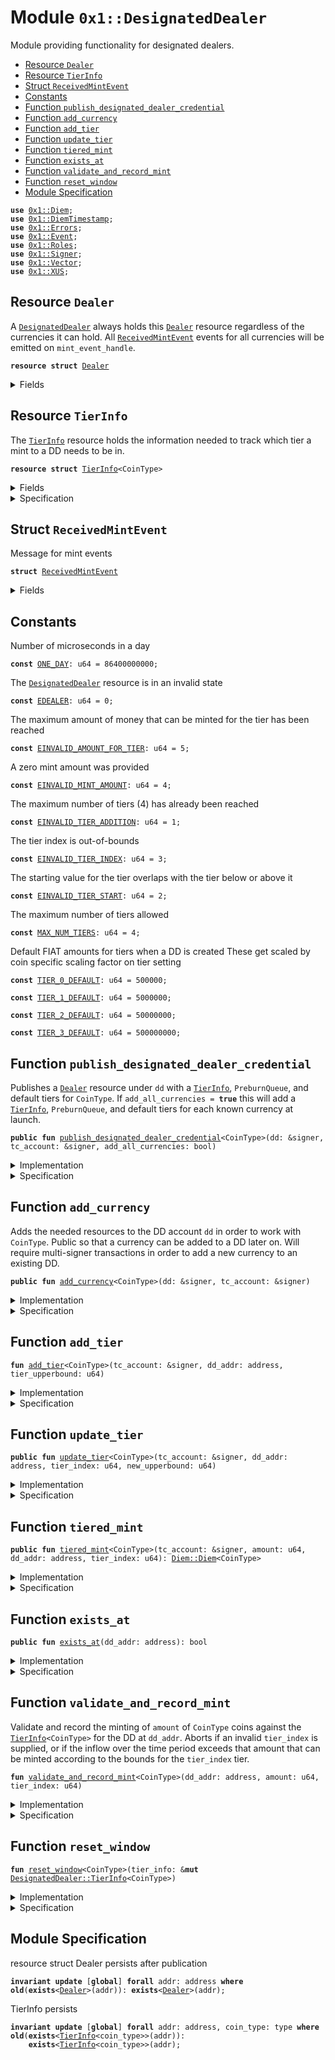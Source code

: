 
<a name="0x1_DesignatedDealer"></a>

# Module `0x1::DesignatedDealer`

Module providing functionality for designated dealers.


-  [Resource `Dealer`](#0x1_DesignatedDealer_Dealer)
-  [Resource `TierInfo`](#0x1_DesignatedDealer_TierInfo)
-  [Struct `ReceivedMintEvent`](#0x1_DesignatedDealer_ReceivedMintEvent)
-  [Constants](#@Constants_0)
-  [Function `publish_designated_dealer_credential`](#0x1_DesignatedDealer_publish_designated_dealer_credential)
-  [Function `add_currency`](#0x1_DesignatedDealer_add_currency)
-  [Function `add_tier`](#0x1_DesignatedDealer_add_tier)
-  [Function `update_tier`](#0x1_DesignatedDealer_update_tier)
-  [Function `tiered_mint`](#0x1_DesignatedDealer_tiered_mint)
-  [Function `exists_at`](#0x1_DesignatedDealer_exists_at)
-  [Function `validate_and_record_mint`](#0x1_DesignatedDealer_validate_and_record_mint)
-  [Function `reset_window`](#0x1_DesignatedDealer_reset_window)
-  [Module Specification](#@Module_Specification_1)


<pre><code><b>use</b> <a href="Diem.md#0x1_Diem">0x1::Diem</a>;
<b>use</b> <a href="DiemTimestamp.md#0x1_DiemTimestamp">0x1::DiemTimestamp</a>;
<b>use</b> <a href="Errors.md#0x1_Errors">0x1::Errors</a>;
<b>use</b> <a href="Event.md#0x1_Event">0x1::Event</a>;
<b>use</b> <a href="Roles.md#0x1_Roles">0x1::Roles</a>;
<b>use</b> <a href="Signer.md#0x1_Signer">0x1::Signer</a>;
<b>use</b> <a href="Vector.md#0x1_Vector">0x1::Vector</a>;
<b>use</b> <a href="XUS.md#0x1_XUS">0x1::XUS</a>;
</code></pre>



<a name="0x1_DesignatedDealer_Dealer"></a>

## Resource `Dealer`

A <code><a href="DesignatedDealer.md#0x1_DesignatedDealer">DesignatedDealer</a></code> always holds this <code><a href="DesignatedDealer.md#0x1_DesignatedDealer_Dealer">Dealer</a></code> resource regardless of the
currencies it can hold. All <code><a href="DesignatedDealer.md#0x1_DesignatedDealer_ReceivedMintEvent">ReceivedMintEvent</a></code> events for all
currencies will be emitted on <code>mint_event_handle</code>.


<pre><code><b>resource</b> <b>struct</b> <a href="DesignatedDealer.md#0x1_DesignatedDealer_Dealer">Dealer</a>
</code></pre>



<details>
<summary>Fields</summary>


<dl>
<dt>
<code>mint_event_handle: <a href="Event.md#0x1_Event_EventHandle">Event::EventHandle</a>&lt;<a href="DesignatedDealer.md#0x1_DesignatedDealer_ReceivedMintEvent">DesignatedDealer::ReceivedMintEvent</a>&gt;</code>
</dt>
<dd>
 Handle for mint events
</dd>
</dl>


</details>

<a name="0x1_DesignatedDealer_TierInfo"></a>

## Resource `TierInfo`

The <code><a href="DesignatedDealer.md#0x1_DesignatedDealer_TierInfo">TierInfo</a></code> resource holds the information needed to track which
tier a mint to a DD needs to be in.


<pre><code><b>resource</b> <b>struct</b> <a href="DesignatedDealer.md#0x1_DesignatedDealer_TierInfo">TierInfo</a>&lt;CoinType&gt;
</code></pre>



<details>
<summary>Fields</summary>


<dl>
<dt>
<code>window_start: u64</code>
</dt>
<dd>
 Time window start in microseconds
</dd>
<dt>
<code>window_inflow: u64</code>
</dt>
<dd>
 The minted inflow during this time window
</dd>
<dt>
<code>tiers: vector&lt;u64&gt;</code>
</dt>
<dd>
 0-indexed array of tier upperbounds
</dd>
</dl>


</details>

<details>
<summary>Specification</summary>


The number of tiers is limited.


<pre><code><b>invariant</b> len(tiers) &lt;= <a href="DesignatedDealer.md#0x1_DesignatedDealer_MAX_NUM_TIERS">MAX_NUM_TIERS</a>;
</code></pre>


Tiers are ordered.


<pre><code><b>invariant</b> <b>forall</b> i in 0..len(tiers), j in 0..len(tiers) <b>where</b> i &lt; j: tiers[i] &lt; tiers[j];
</code></pre>



</details>

<a name="0x1_DesignatedDealer_ReceivedMintEvent"></a>

## Struct `ReceivedMintEvent`

Message for mint events


<pre><code><b>struct</b> <a href="DesignatedDealer.md#0x1_DesignatedDealer_ReceivedMintEvent">ReceivedMintEvent</a>
</code></pre>



<details>
<summary>Fields</summary>


<dl>
<dt>
<code>currency_code: vector&lt;u8&gt;</code>
</dt>
<dd>
 The currency minted
</dd>
<dt>
<code>destination_address: address</code>
</dt>
<dd>
 The address that receives the mint
</dd>
<dt>
<code>amount: u64</code>
</dt>
<dd>
 The amount minted (in base units of <code>currency_code</code>)
</dd>
</dl>


</details>

<a name="@Constants_0"></a>

## Constants


<a name="0x1_DesignatedDealer_ONE_DAY"></a>

Number of microseconds in a day


<pre><code><b>const</b> <a href="DesignatedDealer.md#0x1_DesignatedDealer_ONE_DAY">ONE_DAY</a>: u64 = 86400000000;
</code></pre>



<a name="0x1_DesignatedDealer_EDEALER"></a>

The <code><a href="DesignatedDealer.md#0x1_DesignatedDealer">DesignatedDealer</a></code> resource is in an invalid state


<pre><code><b>const</b> <a href="DesignatedDealer.md#0x1_DesignatedDealer_EDEALER">EDEALER</a>: u64 = 0;
</code></pre>



<a name="0x1_DesignatedDealer_EINVALID_AMOUNT_FOR_TIER"></a>

The maximum amount of money that can be minted for the tier has been reached


<pre><code><b>const</b> <a href="DesignatedDealer.md#0x1_DesignatedDealer_EINVALID_AMOUNT_FOR_TIER">EINVALID_AMOUNT_FOR_TIER</a>: u64 = 5;
</code></pre>



<a name="0x1_DesignatedDealer_EINVALID_MINT_AMOUNT"></a>

A zero mint amount was provided


<pre><code><b>const</b> <a href="DesignatedDealer.md#0x1_DesignatedDealer_EINVALID_MINT_AMOUNT">EINVALID_MINT_AMOUNT</a>: u64 = 4;
</code></pre>



<a name="0x1_DesignatedDealer_EINVALID_TIER_ADDITION"></a>

The maximum number of tiers (4) has already been reached


<pre><code><b>const</b> <a href="DesignatedDealer.md#0x1_DesignatedDealer_EINVALID_TIER_ADDITION">EINVALID_TIER_ADDITION</a>: u64 = 1;
</code></pre>



<a name="0x1_DesignatedDealer_EINVALID_TIER_INDEX"></a>

The tier index is out-of-bounds


<pre><code><b>const</b> <a href="DesignatedDealer.md#0x1_DesignatedDealer_EINVALID_TIER_INDEX">EINVALID_TIER_INDEX</a>: u64 = 3;
</code></pre>



<a name="0x1_DesignatedDealer_EINVALID_TIER_START"></a>

The starting value for the tier overlaps with the tier below or above it


<pre><code><b>const</b> <a href="DesignatedDealer.md#0x1_DesignatedDealer_EINVALID_TIER_START">EINVALID_TIER_START</a>: u64 = 2;
</code></pre>



<a name="0x1_DesignatedDealer_MAX_NUM_TIERS"></a>

The maximum number of tiers allowed


<pre><code><b>const</b> <a href="DesignatedDealer.md#0x1_DesignatedDealer_MAX_NUM_TIERS">MAX_NUM_TIERS</a>: u64 = 4;
</code></pre>



<a name="0x1_DesignatedDealer_TIER_0_DEFAULT"></a>

Default FIAT amounts for tiers when a DD is created
These get scaled by coin specific scaling factor on tier setting


<pre><code><b>const</b> <a href="DesignatedDealer.md#0x1_DesignatedDealer_TIER_0_DEFAULT">TIER_0_DEFAULT</a>: u64 = 500000;
</code></pre>



<a name="0x1_DesignatedDealer_TIER_1_DEFAULT"></a>



<pre><code><b>const</b> <a href="DesignatedDealer.md#0x1_DesignatedDealer_TIER_1_DEFAULT">TIER_1_DEFAULT</a>: u64 = 5000000;
</code></pre>



<a name="0x1_DesignatedDealer_TIER_2_DEFAULT"></a>



<pre><code><b>const</b> <a href="DesignatedDealer.md#0x1_DesignatedDealer_TIER_2_DEFAULT">TIER_2_DEFAULT</a>: u64 = 50000000;
</code></pre>



<a name="0x1_DesignatedDealer_TIER_3_DEFAULT"></a>



<pre><code><b>const</b> <a href="DesignatedDealer.md#0x1_DesignatedDealer_TIER_3_DEFAULT">TIER_3_DEFAULT</a>: u64 = 500000000;
</code></pre>



<a name="0x1_DesignatedDealer_publish_designated_dealer_credential"></a>

## Function `publish_designated_dealer_credential`

Publishes a <code><a href="DesignatedDealer.md#0x1_DesignatedDealer_Dealer">Dealer</a></code> resource under <code>dd</code> with a <code><a href="DesignatedDealer.md#0x1_DesignatedDealer_TierInfo">TierInfo</a></code>, <code>PreburnQueue</code>, and default tiers for <code>CoinType</code>.
If <code>add_all_currencies = <b>true</b></code> this will add a <code><a href="DesignatedDealer.md#0x1_DesignatedDealer_TierInfo">TierInfo</a></code>, <code>PreburnQueue</code>,
and default tiers for each known currency at launch.


<pre><code><b>public</b> <b>fun</b> <a href="DesignatedDealer.md#0x1_DesignatedDealer_publish_designated_dealer_credential">publish_designated_dealer_credential</a>&lt;CoinType&gt;(dd: &signer, tc_account: &signer, add_all_currencies: bool)
</code></pre>



<details>
<summary>Implementation</summary>


<pre><code><b>public</b> <b>fun</b> <a href="DesignatedDealer.md#0x1_DesignatedDealer_publish_designated_dealer_credential">publish_designated_dealer_credential</a>&lt;CoinType&gt;(
    dd: &signer,
    tc_account: &signer,
    add_all_currencies: bool,
) <b>acquires</b> <a href="DesignatedDealer.md#0x1_DesignatedDealer_TierInfo">TierInfo</a> {
    <a href="Roles.md#0x1_Roles_assert_treasury_compliance">Roles::assert_treasury_compliance</a>(tc_account);
    <a href="Roles.md#0x1_Roles_assert_designated_dealer">Roles::assert_designated_dealer</a>(dd);
    <b>assert</b>(!<b>exists</b>&lt;<a href="DesignatedDealer.md#0x1_DesignatedDealer_Dealer">Dealer</a>&gt;(<a href="Signer.md#0x1_Signer_address_of">Signer::address_of</a>(dd)), <a href="Errors.md#0x1_Errors_already_published">Errors::already_published</a>(<a href="DesignatedDealer.md#0x1_DesignatedDealer_EDEALER">EDEALER</a>));
    move_to(dd, <a href="DesignatedDealer.md#0x1_DesignatedDealer_Dealer">Dealer</a> { mint_event_handle: <a href="Event.md#0x1_Event_new_event_handle">Event::new_event_handle</a>&lt;<a href="DesignatedDealer.md#0x1_DesignatedDealer_ReceivedMintEvent">ReceivedMintEvent</a>&gt;(dd) });
    <b>if</b> (add_all_currencies) {
        <a href="DesignatedDealer.md#0x1_DesignatedDealer_add_currency">add_currency</a>&lt;<a href="XUS.md#0x1_XUS">XUS</a>&gt;(dd, tc_account);
    } <b>else</b> {
        <a href="DesignatedDealer.md#0x1_DesignatedDealer_add_currency">add_currency</a>&lt;CoinType&gt;(dd, tc_account);
    };
}
</code></pre>



</details>

<details>
<summary>Specification</summary>



<pre><code><b>pragma</b> opaque;
<a name="0x1_DesignatedDealer_dd_addr$10"></a>
<b>let</b> dd_addr = <a href="Signer.md#0x1_Signer_spec_address_of">Signer::spec_address_of</a>(dd);
<b>include</b> <a href="Roles.md#0x1_Roles_AbortsIfNotTreasuryCompliance">Roles::AbortsIfNotTreasuryCompliance</a>{account: tc_account};
<b>include</b> <a href="Roles.md#0x1_Roles_AbortsIfNotDesignatedDealer">Roles::AbortsIfNotDesignatedDealer</a>{account: dd};
<b>aborts_if</b> <b>exists</b>&lt;<a href="DesignatedDealer.md#0x1_DesignatedDealer_Dealer">Dealer</a>&gt;(dd_addr) <b>with</b> <a href="Errors.md#0x1_Errors_ALREADY_PUBLISHED">Errors::ALREADY_PUBLISHED</a>;
<b>include</b> <b>if</b> (add_all_currencies) <a href="DesignatedDealer.md#0x1_DesignatedDealer_AddCurrencyAbortsIf">AddCurrencyAbortsIf</a>&lt;<a href="XUS.md#0x1_XUS">XUS</a>&gt;{dd_addr: dd_addr}
        <b>else</b> <a href="DesignatedDealer.md#0x1_DesignatedDealer_AddCurrencyAbortsIf">AddCurrencyAbortsIf</a>&lt;CoinType&gt;{dd_addr: dd_addr};
<b>modifies</b> <b>global</b>&lt;<a href="DesignatedDealer.md#0x1_DesignatedDealer_Dealer">Dealer</a>&gt;(dd_addr);
<b>ensures</b> <b>exists</b>&lt;<a href="DesignatedDealer.md#0x1_DesignatedDealer_Dealer">Dealer</a>&gt;(dd_addr);
<b>modifies</b> <b>global</b>&lt;<a href="DesignatedDealer.md#0x1_DesignatedDealer_TierInfo">TierInfo</a>&lt;CoinType&gt;&gt;(dd_addr), <b>global</b>&lt;<a href="DesignatedDealer.md#0x1_DesignatedDealer_TierInfo">TierInfo</a>&lt;<a href="XUS.md#0x1_XUS">XUS</a>&gt;&gt;(dd_addr);
<b>ensures</b> <b>if</b> (add_all_currencies) <b>exists</b>&lt;<a href="DesignatedDealer.md#0x1_DesignatedDealer_TierInfo">TierInfo</a>&lt;<a href="XUS.md#0x1_XUS">XUS</a>&gt;&gt;(dd_addr) <b>else</b> <b>exists</b>&lt;<a href="DesignatedDealer.md#0x1_DesignatedDealer_TierInfo">TierInfo</a>&lt;CoinType&gt;&gt;(dd_addr);
</code></pre>



</details>

<a name="0x1_DesignatedDealer_add_currency"></a>

## Function `add_currency`

Adds the needed resources to the DD account <code>dd</code> in order to work with <code>CoinType</code>.
Public so that a currency can be added to a DD later on. Will require
multi-signer transactions in order to add a new currency to an existing DD.


<pre><code><b>public</b> <b>fun</b> <a href="DesignatedDealer.md#0x1_DesignatedDealer_add_currency">add_currency</a>&lt;CoinType&gt;(dd: &signer, tc_account: &signer)
</code></pre>



<details>
<summary>Implementation</summary>


<pre><code><b>public</b> <b>fun</b> <a href="DesignatedDealer.md#0x1_DesignatedDealer_add_currency">add_currency</a>&lt;CoinType&gt;(dd: &signer, tc_account: &signer)
<b>acquires</b> <a href="DesignatedDealer.md#0x1_DesignatedDealer_TierInfo">TierInfo</a> {
    <a href="Roles.md#0x1_Roles_assert_treasury_compliance">Roles::assert_treasury_compliance</a>(tc_account);
    <b>let</b> dd_addr = <a href="Signer.md#0x1_Signer_address_of">Signer::address_of</a>(dd);
    <b>assert</b>(<a href="DesignatedDealer.md#0x1_DesignatedDealer_exists_at">exists_at</a>(dd_addr), <a href="Errors.md#0x1_Errors_not_published">Errors::not_published</a>(<a href="DesignatedDealer.md#0x1_DesignatedDealer_EDEALER">EDEALER</a>));
    <a href="Diem.md#0x1_Diem_publish_preburn_queue_to_account">Diem::publish_preburn_queue_to_account</a>&lt;CoinType&gt;(dd, tc_account);
    <b>assert</b>(!<b>exists</b>&lt;<a href="DesignatedDealer.md#0x1_DesignatedDealer_TierInfo">TierInfo</a>&lt;CoinType&gt;&gt;(dd_addr), <a href="Errors.md#0x1_Errors_already_published">Errors::already_published</a>(<a href="DesignatedDealer.md#0x1_DesignatedDealer_EDEALER">EDEALER</a>));
    move_to(dd, <a href="DesignatedDealer.md#0x1_DesignatedDealer_TierInfo">TierInfo</a>&lt;CoinType&gt; {
        window_start: <a href="DiemTimestamp.md#0x1_DiemTimestamp_now_microseconds">DiemTimestamp::now_microseconds</a>(),
        window_inflow: 0,
        tiers: <a href="Vector.md#0x1_Vector_empty">Vector::empty</a>(),
    });
    // Add tier amounts in base_units of CoinType
    <b>let</b> coin_scaling_factor = <a href="Diem.md#0x1_Diem_scaling_factor">Diem::scaling_factor</a>&lt;CoinType&gt;();
    <a href="DesignatedDealer.md#0x1_DesignatedDealer_add_tier">add_tier</a>&lt;CoinType&gt;(tc_account, dd_addr, <a href="DesignatedDealer.md#0x1_DesignatedDealer_TIER_0_DEFAULT">TIER_0_DEFAULT</a> * coin_scaling_factor);
    <a href="DesignatedDealer.md#0x1_DesignatedDealer_add_tier">add_tier</a>&lt;CoinType&gt;(tc_account, dd_addr, <a href="DesignatedDealer.md#0x1_DesignatedDealer_TIER_1_DEFAULT">TIER_1_DEFAULT</a> * coin_scaling_factor);
    <a href="DesignatedDealer.md#0x1_DesignatedDealer_add_tier">add_tier</a>&lt;CoinType&gt;(tc_account, dd_addr, <a href="DesignatedDealer.md#0x1_DesignatedDealer_TIER_2_DEFAULT">TIER_2_DEFAULT</a> * coin_scaling_factor);
    <a href="DesignatedDealer.md#0x1_DesignatedDealer_add_tier">add_tier</a>&lt;CoinType&gt;(tc_account, dd_addr, <a href="DesignatedDealer.md#0x1_DesignatedDealer_TIER_3_DEFAULT">TIER_3_DEFAULT</a> * coin_scaling_factor);
}
</code></pre>



</details>

<details>
<summary>Specification</summary>



<pre><code><b>pragma</b> opaque;
<a name="0x1_DesignatedDealer_dd_addr$11"></a>
<b>let</b> dd_addr = <a href="Signer.md#0x1_Signer_spec_address_of">Signer::spec_address_of</a>(dd);
<b>include</b> <a href="Roles.md#0x1_Roles_AbortsIfNotTreasuryCompliance">Roles::AbortsIfNotTreasuryCompliance</a>{account: tc_account};
<b>include</b> <a href="Roles.md#0x1_Roles_AbortsIfNotDesignatedDealer">Roles::AbortsIfNotDesignatedDealer</a>{account: dd};
<b>include</b> <a href="DesignatedDealer.md#0x1_DesignatedDealer_AbortsIfNoDealer">AbortsIfNoDealer</a>{dd_addr: dd_addr};
<b>include</b> <a href="DesignatedDealer.md#0x1_DesignatedDealer_AddCurrencyAbortsIf">AddCurrencyAbortsIf</a>&lt;CoinType&gt;{dd_addr: dd_addr};
<b>modifies</b> <b>global</b>&lt;<a href="Diem.md#0x1_Diem_PreburnQueue">Diem::PreburnQueue</a>&lt;CoinType&gt;&gt;(dd_addr);
<b>modifies</b> <b>global</b>&lt;<a href="DesignatedDealer.md#0x1_DesignatedDealer_TierInfo">TierInfo</a>&lt;CoinType&gt;&gt;(dd_addr);
<b>ensures</b> <b>exists</b>&lt;<a href="DesignatedDealer.md#0x1_DesignatedDealer_TierInfo">TierInfo</a>&lt;CoinType&gt;&gt;(dd_addr);
<b>ensures</b> <b>global</b>&lt;<a href="DesignatedDealer.md#0x1_DesignatedDealer_TierInfo">TierInfo</a>&lt;CoinType&gt;&gt;(dd_addr) ==
    <a href="DesignatedDealer.md#0x1_DesignatedDealer_TierInfo">TierInfo</a>&lt;CoinType&gt; {
        window_start: <a href="DiemTimestamp.md#0x1_DiemTimestamp_spec_now_microseconds">DiemTimestamp::spec_now_microseconds</a>(),
        window_inflow: 0,
        tiers: <b>global</b>&lt;<a href="DesignatedDealer.md#0x1_DesignatedDealer_TierInfo">TierInfo</a>&lt;CoinType&gt;&gt;(dd_addr).tiers,
    };
<b>ensures</b> len(<b>global</b>&lt;<a href="DesignatedDealer.md#0x1_DesignatedDealer_TierInfo">TierInfo</a>&lt;CoinType&gt;&gt;(dd_addr).tiers) == <a href="DesignatedDealer.md#0x1_DesignatedDealer_MAX_NUM_TIERS">MAX_NUM_TIERS</a>;
</code></pre>




<a name="0x1_DesignatedDealer_AddCurrencyAbortsIf"></a>


<pre><code><b>schema</b> <a href="DesignatedDealer.md#0x1_DesignatedDealer_AddCurrencyAbortsIf">AddCurrencyAbortsIf</a>&lt;CoinType&gt; {
    dd_addr: address;
    <b>aborts_if</b> <b>exists</b>&lt;<a href="DesignatedDealer.md#0x1_DesignatedDealer_TierInfo">TierInfo</a>&lt;CoinType&gt;&gt;(dd_addr) <b>with</b> <a href="Errors.md#0x1_Errors_ALREADY_PUBLISHED">Errors::ALREADY_PUBLISHED</a>;
    <b>include</b> <a href="Diem.md#0x1_Diem_AbortsIfNoCurrency">Diem::AbortsIfNoCurrency</a>&lt;CoinType&gt;;
    <b>aborts_if</b> <a href="Diem.md#0x1_Diem_is_synthetic_currency">Diem::is_synthetic_currency</a>&lt;CoinType&gt;() <b>with</b> <a href="Errors.md#0x1_Errors_INVALID_ARGUMENT">Errors::INVALID_ARGUMENT</a>;
    <b>aborts_if</b> <b>exists</b>&lt;<a href="Diem.md#0x1_Diem_PreburnQueue">Diem::PreburnQueue</a>&lt;CoinType&gt;&gt;(dd_addr) <b>with</b> <a href="Errors.md#0x1_Errors_ALREADY_PUBLISHED">Errors::ALREADY_PUBLISHED</a>;
    <b>aborts_if</b> <b>exists</b>&lt;<a href="Diem.md#0x1_Diem_Preburn">Diem::Preburn</a>&lt;CoinType&gt;&gt;(dd_addr) <b>with</b> <a href="Errors.md#0x1_Errors_INVALID_STATE">Errors::INVALID_STATE</a>;
    <b>include</b> <a href="DiemTimestamp.md#0x1_DiemTimestamp_AbortsIfNotOperating">DiemTimestamp::AbortsIfNotOperating</a>;
}
</code></pre>



</details>

<a name="0x1_DesignatedDealer_add_tier"></a>

## Function `add_tier`



<pre><code><b>fun</b> <a href="DesignatedDealer.md#0x1_DesignatedDealer_add_tier">add_tier</a>&lt;CoinType&gt;(tc_account: &signer, dd_addr: address, tier_upperbound: u64)
</code></pre>



<details>
<summary>Implementation</summary>


<pre><code><b>fun</b> <a href="DesignatedDealer.md#0x1_DesignatedDealer_add_tier">add_tier</a>&lt;CoinType&gt;(
    tc_account: &signer,
    dd_addr: address,
    tier_upperbound: u64
) <b>acquires</b> <a href="DesignatedDealer.md#0x1_DesignatedDealer_TierInfo">TierInfo</a> {
    <a href="Roles.md#0x1_Roles_assert_treasury_compliance">Roles::assert_treasury_compliance</a>(tc_account);
    <b>assert</b>(<b>exists</b>&lt;<a href="DesignatedDealer.md#0x1_DesignatedDealer_TierInfo">TierInfo</a>&lt;CoinType&gt;&gt;(dd_addr), <a href="Errors.md#0x1_Errors_not_published">Errors::not_published</a>(<a href="DesignatedDealer.md#0x1_DesignatedDealer_EDEALER">EDEALER</a>));
    <b>let</b> tiers = &<b>mut</b> borrow_global_mut&lt;<a href="DesignatedDealer.md#0x1_DesignatedDealer_TierInfo">TierInfo</a>&lt;CoinType&gt;&gt;(dd_addr).tiers;
    <b>let</b> number_of_tiers = <a href="Vector.md#0x1_Vector_length">Vector::length</a>(tiers);
    <b>assert</b>(number_of_tiers + 1 &lt;= <a href="DesignatedDealer.md#0x1_DesignatedDealer_MAX_NUM_TIERS">MAX_NUM_TIERS</a>, <a href="Errors.md#0x1_Errors_invalid_argument">Errors::invalid_argument</a>(<a href="DesignatedDealer.md#0x1_DesignatedDealer_EINVALID_TIER_ADDITION">EINVALID_TIER_ADDITION</a>));
    <b>if</b> (number_of_tiers &gt; 0) {
        <b>let</b> last_tier = *<a href="Vector.md#0x1_Vector_borrow">Vector::borrow</a>(tiers, number_of_tiers - 1);
        <b>assert</b>(last_tier &lt; tier_upperbound, <a href="Errors.md#0x1_Errors_invalid_argument">Errors::invalid_argument</a>(<a href="DesignatedDealer.md#0x1_DesignatedDealer_EINVALID_TIER_START">EINVALID_TIER_START</a>));
    };
    <a href="Vector.md#0x1_Vector_push_back">Vector::push_back</a>(tiers, tier_upperbound);
}
</code></pre>



</details>

<details>
<summary>Specification</summary>



<pre><code><b>pragma</b> opaque;
<b>include</b> <a href="Roles.md#0x1_Roles_AbortsIfNotTreasuryCompliance">Roles::AbortsIfNotTreasuryCompliance</a>{account: tc_account};
<b>include</b> <a href="DesignatedDealer.md#0x1_DesignatedDealer_AbortsIfNoTierInfo">AbortsIfNoTierInfo</a>&lt;CoinType&gt;;
<a name="0x1_DesignatedDealer_tier_info$12"></a>
<b>let</b> tier_info = <b>global</b>&lt;<a href="DesignatedDealer.md#0x1_DesignatedDealer_TierInfo">TierInfo</a>&lt;CoinType&gt;&gt;(dd_addr);
<a name="0x1_DesignatedDealer_number_of_tiers$13"></a>
<b>let</b> number_of_tiers = len(tier_info.tiers);
<b>aborts_if</b> number_of_tiers == <a href="DesignatedDealer.md#0x1_DesignatedDealer_MAX_NUM_TIERS">MAX_NUM_TIERS</a> <b>with</b> <a href="Errors.md#0x1_Errors_INVALID_ARGUMENT">Errors::INVALID_ARGUMENT</a>;
<b>aborts_if</b> number_of_tiers &gt; 0 && tier_info.tiers[number_of_tiers - 1] &gt;= tier_upperbound <b>with</b> <a href="Errors.md#0x1_Errors_INVALID_ARGUMENT">Errors::INVALID_ARGUMENT</a>;
<b>modifies</b> <b>global</b>&lt;<a href="DesignatedDealer.md#0x1_DesignatedDealer_TierInfo">TierInfo</a>&lt;CoinType&gt;&gt;(dd_addr);
<b>ensures</b> <b>exists</b>&lt;<a href="DesignatedDealer.md#0x1_DesignatedDealer_TierInfo">TierInfo</a>&lt;CoinType&gt;&gt;(dd_addr);
<b>ensures</b> <b>global</b>&lt;<a href="DesignatedDealer.md#0x1_DesignatedDealer_TierInfo">TierInfo</a>&lt;CoinType&gt;&gt;(dd_addr) ==
    <a href="DesignatedDealer.md#0x1_DesignatedDealer_TierInfo">TierInfo</a>&lt;CoinType&gt; {
        window_start: <b>old</b>(<b>global</b>&lt;<a href="DesignatedDealer.md#0x1_DesignatedDealer_TierInfo">TierInfo</a>&lt;CoinType&gt;&gt;(dd_addr)).window_start,
        window_inflow: <b>old</b>(<b>global</b>&lt;<a href="DesignatedDealer.md#0x1_DesignatedDealer_TierInfo">TierInfo</a>&lt;CoinType&gt;&gt;(dd_addr)).window_inflow,
        tiers: concat_vector(<b>old</b>(<b>global</b>&lt;<a href="DesignatedDealer.md#0x1_DesignatedDealer_TierInfo">TierInfo</a>&lt;CoinType&gt;&gt;(dd_addr)).tiers, singleton_vector(tier_upperbound)),
    };
</code></pre>




<a name="0x1_DesignatedDealer_AbortsIfNoTierInfo"></a>


<pre><code><b>schema</b> <a href="DesignatedDealer.md#0x1_DesignatedDealer_AbortsIfNoTierInfo">AbortsIfNoTierInfo</a>&lt;CoinType&gt; {
    dd_addr: address;
    <b>aborts_if</b> !<b>exists</b>&lt;<a href="DesignatedDealer.md#0x1_DesignatedDealer_TierInfo">TierInfo</a>&lt;CoinType&gt;&gt;(dd_addr) <b>with</b> <a href="Errors.md#0x1_Errors_NOT_PUBLISHED">Errors::NOT_PUBLISHED</a>;
}
</code></pre>



</details>

<a name="0x1_DesignatedDealer_update_tier"></a>

## Function `update_tier`



<pre><code><b>public</b> <b>fun</b> <a href="DesignatedDealer.md#0x1_DesignatedDealer_update_tier">update_tier</a>&lt;CoinType&gt;(tc_account: &signer, dd_addr: address, tier_index: u64, new_upperbound: u64)
</code></pre>



<details>
<summary>Implementation</summary>


<pre><code><b>public</b> <b>fun</b> <a href="DesignatedDealer.md#0x1_DesignatedDealer_update_tier">update_tier</a>&lt;CoinType&gt;(
    tc_account: &signer,
    dd_addr: address,
    tier_index: u64,
    new_upperbound: u64
) <b>acquires</b> <a href="DesignatedDealer.md#0x1_DesignatedDealer_TierInfo">TierInfo</a> {
    <a href="Roles.md#0x1_Roles_assert_treasury_compliance">Roles::assert_treasury_compliance</a>(tc_account);
    <b>assert</b>(<b>exists</b>&lt;<a href="DesignatedDealer.md#0x1_DesignatedDealer_TierInfo">TierInfo</a>&lt;CoinType&gt;&gt;(dd_addr), <a href="Errors.md#0x1_Errors_not_published">Errors::not_published</a>(<a href="DesignatedDealer.md#0x1_DesignatedDealer_EDEALER">EDEALER</a>));
    <b>let</b> tiers = &<b>mut</b> borrow_global_mut&lt;<a href="DesignatedDealer.md#0x1_DesignatedDealer_TierInfo">TierInfo</a>&lt;CoinType&gt;&gt;(dd_addr).tiers;
    <b>let</b> number_of_tiers = <a href="Vector.md#0x1_Vector_length">Vector::length</a>(tiers);
    <b>assert</b>(tier_index &lt; number_of_tiers, <a href="Errors.md#0x1_Errors_invalid_argument">Errors::invalid_argument</a>(<a href="DesignatedDealer.md#0x1_DesignatedDealer_EINVALID_TIER_INDEX">EINVALID_TIER_INDEX</a>));
    // Make sure that this new start for the tier is consistent <b>with</b> the tier above and below it.
    <b>let</b> tier = <a href="Vector.md#0x1_Vector_borrow">Vector::borrow</a>(tiers, tier_index);
    <b>if</b> (*tier == new_upperbound) <b>return</b>;
    <b>if</b> (*tier &lt; new_upperbound) {
        <b>let</b> next_tier_index = tier_index + 1;
        <b>if</b> (next_tier_index &lt; number_of_tiers) {
            <b>assert</b>(
                new_upperbound &lt; *<a href="Vector.md#0x1_Vector_borrow">Vector::borrow</a>(tiers, next_tier_index),
                <a href="Errors.md#0x1_Errors_invalid_argument">Errors::invalid_argument</a>(<a href="DesignatedDealer.md#0x1_DesignatedDealer_EINVALID_TIER_START">EINVALID_TIER_START</a>)
            );
        };
    };
    <b>if</b> (*tier &gt; new_upperbound && tier_index &gt; 0) {
        <b>let</b> prev_tier_index = tier_index - 1;
        <b>assert</b>(
            new_upperbound &gt; *<a href="Vector.md#0x1_Vector_borrow">Vector::borrow</a>(tiers, prev_tier_index),
            <a href="Errors.md#0x1_Errors_invalid_argument">Errors::invalid_argument</a>(<a href="DesignatedDealer.md#0x1_DesignatedDealer_EINVALID_TIER_START">EINVALID_TIER_START</a>)
        );
    };
    *<a href="Vector.md#0x1_Vector_borrow_mut">Vector::borrow_mut</a>(tiers, tier_index) = new_upperbound;
}
</code></pre>



</details>

<details>
<summary>Specification</summary>



<pre><code><b>pragma</b> opaque;
<b>include</b> <a href="Roles.md#0x1_Roles_AbortsIfNotTreasuryCompliance">Roles::AbortsIfNotTreasuryCompliance</a>{account: tc_account};
<b>include</b> <a href="DesignatedDealer.md#0x1_DesignatedDealer_AbortsIfNoTierInfo">AbortsIfNoTierInfo</a>&lt;CoinType&gt;;
<a name="0x1_DesignatedDealer_tier_info$14"></a>
<b>let</b> tier_info = <b>global</b>&lt;<a href="DesignatedDealer.md#0x1_DesignatedDealer_TierInfo">TierInfo</a>&lt;CoinType&gt;&gt;(dd_addr);
<b>aborts_if</b> tier_index &gt;= len(tier_info.tiers) <b>with</b> <a href="Errors.md#0x1_Errors_INVALID_ARGUMENT">Errors::INVALID_ARGUMENT</a>;
<b>aborts_if</b> tier_index &gt; 0 && tier_info.tiers[tier_index - 1] &gt;= new_upperbound <b>with</b> <a href="Errors.md#0x1_Errors_INVALID_ARGUMENT">Errors::INVALID_ARGUMENT</a>;
<b>aborts_if</b> tier_index + 1 &lt; len(tier_info.tiers) && tier_info.tiers[tier_index + 1] &lt;= new_upperbound <b>with</b> <a href="Errors.md#0x1_Errors_INVALID_ARGUMENT">Errors::INVALID_ARGUMENT</a>;
<b>modifies</b> <b>global</b>&lt;<a href="DesignatedDealer.md#0x1_DesignatedDealer_TierInfo">TierInfo</a>&lt;CoinType&gt;&gt;(dd_addr);
<b>ensures</b> <b>exists</b>&lt;<a href="DesignatedDealer.md#0x1_DesignatedDealer_TierInfo">TierInfo</a>&lt;CoinType&gt;&gt;(dd_addr);
<b>ensures</b> <b>global</b>&lt;<a href="DesignatedDealer.md#0x1_DesignatedDealer_TierInfo">TierInfo</a>&lt;CoinType&gt;&gt;(dd_addr) ==
    <a href="DesignatedDealer.md#0x1_DesignatedDealer_TierInfo">TierInfo</a>&lt;CoinType&gt; {
        window_start: <b>old</b>(<b>global</b>&lt;<a href="DesignatedDealer.md#0x1_DesignatedDealer_TierInfo">TierInfo</a>&lt;CoinType&gt;&gt;(dd_addr)).window_start,
        window_inflow: <b>old</b>(<b>global</b>&lt;<a href="DesignatedDealer.md#0x1_DesignatedDealer_TierInfo">TierInfo</a>&lt;CoinType&gt;&gt;(dd_addr)).window_inflow,
        tiers: update_vector(<b>old</b>(<b>global</b>&lt;<a href="DesignatedDealer.md#0x1_DesignatedDealer_TierInfo">TierInfo</a>&lt;CoinType&gt;&gt;(dd_addr)).tiers, tier_index, new_upperbound),
    };
</code></pre>



</details>

<a name="0x1_DesignatedDealer_tiered_mint"></a>

## Function `tiered_mint`



<pre><code><b>public</b> <b>fun</b> <a href="DesignatedDealer.md#0x1_DesignatedDealer_tiered_mint">tiered_mint</a>&lt;CoinType&gt;(tc_account: &signer, amount: u64, dd_addr: address, tier_index: u64): <a href="Diem.md#0x1_Diem_Diem">Diem::Diem</a>&lt;CoinType&gt;
</code></pre>



<details>
<summary>Implementation</summary>


<pre><code><b>public</b> <b>fun</b> <a href="DesignatedDealer.md#0x1_DesignatedDealer_tiered_mint">tiered_mint</a>&lt;CoinType&gt;(
    tc_account: &signer,
    amount: u64,
    dd_addr: address,
    tier_index: u64,
): <a href="Diem.md#0x1_Diem_Diem">Diem::Diem</a>&lt;CoinType&gt; <b>acquires</b> <a href="DesignatedDealer.md#0x1_DesignatedDealer_Dealer">Dealer</a>, <a href="DesignatedDealer.md#0x1_DesignatedDealer_TierInfo">TierInfo</a> {
    <a href="Roles.md#0x1_Roles_assert_treasury_compliance">Roles::assert_treasury_compliance</a>(tc_account);
    <b>assert</b>(amount &gt; 0, <a href="Errors.md#0x1_Errors_invalid_argument">Errors::invalid_argument</a>(<a href="DesignatedDealer.md#0x1_DesignatedDealer_EINVALID_MINT_AMOUNT">EINVALID_MINT_AMOUNT</a>));
    <b>assert</b>(<a href="DesignatedDealer.md#0x1_DesignatedDealer_exists_at">exists_at</a>(dd_addr), <a href="Errors.md#0x1_Errors_not_published">Errors::not_published</a>(<a href="DesignatedDealer.md#0x1_DesignatedDealer_EDEALER">EDEALER</a>));
    <b>assert</b>(<b>exists</b>&lt;<a href="DesignatedDealer.md#0x1_DesignatedDealer_TierInfo">TierInfo</a>&lt;CoinType&gt;&gt;(dd_addr), <a href="Errors.md#0x1_Errors_not_published">Errors::not_published</a>(<a href="DesignatedDealer.md#0x1_DesignatedDealer_EDEALER">EDEALER</a>));

    <a href="DesignatedDealer.md#0x1_DesignatedDealer_validate_and_record_mint">validate_and_record_mint</a>&lt;CoinType&gt;(dd_addr, amount, tier_index);
    // Send <a href="DesignatedDealer.md#0x1_DesignatedDealer_ReceivedMintEvent">ReceivedMintEvent</a>
    <a href="Event.md#0x1_Event_emit_event">Event::emit_event</a>&lt;<a href="DesignatedDealer.md#0x1_DesignatedDealer_ReceivedMintEvent">ReceivedMintEvent</a>&gt;(
        &<b>mut</b> borrow_global_mut&lt;<a href="DesignatedDealer.md#0x1_DesignatedDealer_Dealer">Dealer</a>&gt;(dd_addr).mint_event_handle,
        <a href="DesignatedDealer.md#0x1_DesignatedDealer_ReceivedMintEvent">ReceivedMintEvent</a> {
            currency_code: <a href="Diem.md#0x1_Diem_currency_code">Diem::currency_code</a>&lt;CoinType&gt;(),
            destination_address: dd_addr,
            amount: amount,
        },
    );
    <a href="Diem.md#0x1_Diem_mint">Diem::mint</a>&lt;CoinType&gt;(tc_account, amount)
}
</code></pre>



</details>

<details>
<summary>Specification</summary>



<pre><code><b>pragma</b> opaque;
<b>include</b> <a href="DesignatedDealer.md#0x1_DesignatedDealer_TieredMintAbortsIf">TieredMintAbortsIf</a>&lt;CoinType&gt;;
<b>modifies</b> <b>global</b>&lt;<a href="Diem.md#0x1_Diem_CurrencyInfo">Diem::CurrencyInfo</a>&lt;CoinType&gt;&gt;(<a href="CoreAddresses.md#0x1_CoreAddresses_CURRENCY_INFO_ADDRESS">CoreAddresses::CURRENCY_INFO_ADDRESS</a>());
<b>ensures</b> <b>exists</b>&lt;<a href="Diem.md#0x1_Diem_CurrencyInfo">Diem::CurrencyInfo</a>&lt;CoinType&gt;&gt;(<a href="CoreAddresses.md#0x1_CoreAddresses_CURRENCY_INFO_ADDRESS">CoreAddresses::CURRENCY_INFO_ADDRESS</a>());
<b>modifies</b> <b>global</b>&lt;<a href="DesignatedDealer.md#0x1_DesignatedDealer_TierInfo">TierInfo</a>&lt;CoinType&gt;&gt;(dd_addr);
<b>ensures</b> <b>exists</b>&lt;<a href="DesignatedDealer.md#0x1_DesignatedDealer_TierInfo">TierInfo</a>&lt;CoinType&gt;&gt;(dd_addr);
<b>ensures</b> <b>global</b>&lt;<a href="DesignatedDealer.md#0x1_DesignatedDealer_TierInfo">TierInfo</a>&lt;CoinType&gt;&gt;(dd_addr).tiers == <b>old</b>(<b>global</b>&lt;<a href="DesignatedDealer.md#0x1_DesignatedDealer_TierInfo">TierInfo</a>&lt;CoinType&gt;&gt;(dd_addr).tiers);
<a name="0x1_DesignatedDealer_dealer$15"></a>
<b>let</b> dealer = <b>global</b>&lt;<a href="DesignatedDealer.md#0x1_DesignatedDealer_TierInfo">TierInfo</a>&lt;CoinType&gt;&gt;(dd_addr);
<a name="0x1_DesignatedDealer_current_time$16"></a>
<b>let</b> current_time = <a href="DiemTimestamp.md#0x1_DiemTimestamp_spec_now_microseconds">DiemTimestamp::spec_now_microseconds</a>();
<a name="0x1_DesignatedDealer_currency_info$17"></a>
<b>let</b> currency_info = <b>global</b>&lt;<a href="Diem.md#0x1_Diem_CurrencyInfo">Diem::CurrencyInfo</a>&lt;CoinType&gt;&gt;(<a href="CoreAddresses.md#0x1_CoreAddresses_CURRENCY_INFO_ADDRESS">CoreAddresses::CURRENCY_INFO_ADDRESS</a>());
<b>ensures</b> <b>old</b>(dealer.window_start) &lt;= dealer.window_start;
<b>ensures</b>
    dealer.window_start == current_time && dealer.window_inflow == amount ||
    (<b>old</b>(dealer.window_start) == dealer.window_start &&
        dealer.window_inflow == <b>old</b>(dealer.window_inflow) + amount);
<b>ensures</b> tier_index &lt; len(<b>old</b>(dealer).tiers);
<b>ensures</b> dealer.window_inflow &lt;= <b>old</b>(dealer).tiers[tier_index];
<b>ensures</b> result.value == amount;
<b>ensures</b> currency_info == update_field(<b>old</b>(currency_info), total_value, <b>old</b>(currency_info.total_value) + amount);
</code></pre>




<a name="0x1_DesignatedDealer_TieredMintAbortsIf"></a>


<pre><code><b>schema</b> <a href="DesignatedDealer.md#0x1_DesignatedDealer_TieredMintAbortsIf">TieredMintAbortsIf</a>&lt;CoinType&gt; {
    tc_account: signer;
    dd_addr: address;
    amount: u64;
    tier_index: u64;
    <b>include</b> <a href="Roles.md#0x1_Roles_AbortsIfNotTreasuryCompliance">Roles::AbortsIfNotTreasuryCompliance</a>{account: tc_account};
    <b>aborts_if</b> amount == 0 <b>with</b> <a href="Errors.md#0x1_Errors_INVALID_ARGUMENT">Errors::INVALID_ARGUMENT</a>;
    <b>include</b> <a href="DesignatedDealer.md#0x1_DesignatedDealer_AbortsIfNoDealer">AbortsIfNoDealer</a>;
    <b>include</b> <a href="DesignatedDealer.md#0x1_DesignatedDealer_AbortsIfNoTierInfo">AbortsIfNoTierInfo</a>&lt;CoinType&gt;;
    <a name="0x1_DesignatedDealer_tier_info$8"></a>
    <b>let</b> tier_info = <b>global</b>&lt;<a href="DesignatedDealer.md#0x1_DesignatedDealer_TierInfo">TierInfo</a>&lt;CoinType&gt;&gt;(dd_addr);
    <b>aborts_if</b> tier_index &gt;= len(tier_info.tiers) <b>with</b> <a href="Errors.md#0x1_Errors_INVALID_ARGUMENT">Errors::INVALID_ARGUMENT</a>;
    <a name="0x1_DesignatedDealer_new_amount$9"></a>
    <b>let</b> new_amount = <b>if</b> (<a href="DiemTimestamp.md#0x1_DiemTimestamp_spec_now_microseconds">DiemTimestamp::spec_now_microseconds</a>() &lt;= tier_info.window_start + <a href="DesignatedDealer.md#0x1_DesignatedDealer_ONE_DAY">ONE_DAY</a>) { tier_info.window_inflow + amount } <b>else</b> { amount };
    <b>aborts_if</b> new_amount &gt; tier_info.tiers[tier_index] <b>with</b> <a href="Errors.md#0x1_Errors_INVALID_ARGUMENT">Errors::INVALID_ARGUMENT</a>;
    <b>include</b> <a href="DiemTimestamp.md#0x1_DiemTimestamp_AbortsIfNotOperating">DiemTimestamp::AbortsIfNotOperating</a>;
    <b>aborts_if</b> !<b>exists</b>&lt;<a href="Diem.md#0x1_Diem_MintCapability">Diem::MintCapability</a>&lt;CoinType&gt;&gt;(<a href="Signer.md#0x1_Signer_spec_address_of">Signer::spec_address_of</a>(tc_account)) <b>with</b> <a href="Errors.md#0x1_Errors_REQUIRES_CAPABILITY">Errors::REQUIRES_CAPABILITY</a>;
    <b>include</b> <a href="Diem.md#0x1_Diem_MintAbortsIf">Diem::MintAbortsIf</a>&lt;CoinType&gt;{value: amount};
}
</code></pre>



</details>

<a name="0x1_DesignatedDealer_exists_at"></a>

## Function `exists_at`



<pre><code><b>public</b> <b>fun</b> <a href="DesignatedDealer.md#0x1_DesignatedDealer_exists_at">exists_at</a>(dd_addr: address): bool
</code></pre>



<details>
<summary>Implementation</summary>


<pre><code><b>public</b> <b>fun</b> <a href="DesignatedDealer.md#0x1_DesignatedDealer_exists_at">exists_at</a>(dd_addr: address): bool {
    <b>exists</b>&lt;<a href="DesignatedDealer.md#0x1_DesignatedDealer_Dealer">Dealer</a>&gt;(dd_addr)
}
</code></pre>



</details>

<details>
<summary>Specification</summary>



<pre><code><b>pragma</b> opaque;
<b>aborts_if</b> <b>false</b>;
<b>ensures</b> result == <b>exists</b>&lt;<a href="DesignatedDealer.md#0x1_DesignatedDealer_Dealer">Dealer</a>&gt;(dd_addr);
</code></pre>



</details>

<a name="0x1_DesignatedDealer_validate_and_record_mint"></a>

## Function `validate_and_record_mint`

Validate and record the minting of <code>amount</code> of <code>CoinType</code> coins against
the <code><a href="DesignatedDealer.md#0x1_DesignatedDealer_TierInfo">TierInfo</a>&lt;CoinType&gt;</code> for the DD at <code>dd_addr</code>. Aborts if an invalid
<code>tier_index</code> is supplied, or if the inflow over the time period exceeds
that amount that can be minted according to the bounds for the <code>tier_index</code> tier.


<pre><code><b>fun</b> <a href="DesignatedDealer.md#0x1_DesignatedDealer_validate_and_record_mint">validate_and_record_mint</a>&lt;CoinType&gt;(dd_addr: address, amount: u64, tier_index: u64)
</code></pre>



<details>
<summary>Implementation</summary>


<pre><code><b>fun</b> <a href="DesignatedDealer.md#0x1_DesignatedDealer_validate_and_record_mint">validate_and_record_mint</a>&lt;CoinType&gt;(dd_addr: address, amount: u64, tier_index: u64)
<b>acquires</b> <a href="DesignatedDealer.md#0x1_DesignatedDealer_TierInfo">TierInfo</a> {
    <b>let</b> tier_info = borrow_global_mut&lt;<a href="DesignatedDealer.md#0x1_DesignatedDealer_TierInfo">TierInfo</a>&lt;CoinType&gt;&gt;(dd_addr);
    <a href="DesignatedDealer.md#0x1_DesignatedDealer_reset_window">reset_window</a>(tier_info);
    <b>let</b> cur_inflow = tier_info.window_inflow;
    <b>let</b> tiers = &tier_info.tiers;
    <b>let</b> number_of_tiers = <a href="Vector.md#0x1_Vector_length">Vector::length</a>(tiers);
    <b>assert</b>(tier_index &lt; number_of_tiers, <a href="Errors.md#0x1_Errors_invalid_argument">Errors::invalid_argument</a>(<a href="DesignatedDealer.md#0x1_DesignatedDealer_EINVALID_TIER_INDEX">EINVALID_TIER_INDEX</a>));
    <b>let</b> tier_upperbound: u64 = *<a href="Vector.md#0x1_Vector_borrow">Vector::borrow</a>(tiers, tier_index);
    <b>assert</b>(amount &lt;= tier_upperbound, <a href="Errors.md#0x1_Errors_invalid_argument">Errors::invalid_argument</a>(<a href="DesignatedDealer.md#0x1_DesignatedDealer_EINVALID_AMOUNT_FOR_TIER">EINVALID_AMOUNT_FOR_TIER</a>));
    <b>assert</b>(cur_inflow &lt;= tier_upperbound - amount, <a href="Errors.md#0x1_Errors_invalid_argument">Errors::invalid_argument</a>(<a href="DesignatedDealer.md#0x1_DesignatedDealer_EINVALID_AMOUNT_FOR_TIER">EINVALID_AMOUNT_FOR_TIER</a>));
    tier_info.window_inflow = cur_inflow + amount;
}
</code></pre>



</details>

<details>
<summary>Specification</summary>



<pre><code><b>modifies</b> <b>global</b>&lt;<a href="DesignatedDealer.md#0x1_DesignatedDealer_TierInfo">TierInfo</a>&lt;CoinType&gt;&gt;(dd_addr);
</code></pre>



</details>

<a name="0x1_DesignatedDealer_reset_window"></a>

## Function `reset_window`



<pre><code><b>fun</b> <a href="DesignatedDealer.md#0x1_DesignatedDealer_reset_window">reset_window</a>&lt;CoinType&gt;(tier_info: &<b>mut</b> <a href="DesignatedDealer.md#0x1_DesignatedDealer_TierInfo">DesignatedDealer::TierInfo</a>&lt;CoinType&gt;)
</code></pre>



<details>
<summary>Implementation</summary>


<pre><code><b>fun</b> <a href="DesignatedDealer.md#0x1_DesignatedDealer_reset_window">reset_window</a>&lt;CoinType&gt;(tier_info: &<b>mut</b> <a href="DesignatedDealer.md#0x1_DesignatedDealer_TierInfo">TierInfo</a>&lt;CoinType&gt;) {
    <b>let</b> current_time = <a href="DiemTimestamp.md#0x1_DiemTimestamp_now_microseconds">DiemTimestamp::now_microseconds</a>();
    <b>if</b> (current_time &gt; <a href="DesignatedDealer.md#0x1_DesignatedDealer_ONE_DAY">ONE_DAY</a> && current_time - <a href="DesignatedDealer.md#0x1_DesignatedDealer_ONE_DAY">ONE_DAY</a> &gt; tier_info.window_start) {
        tier_info.window_start = current_time;
        tier_info.window_inflow = 0;
    }
}
</code></pre>



</details>

<details>
<summary>Specification</summary>



<pre><code><b>pragma</b> opaque;
<b>include</b> <a href="DiemTimestamp.md#0x1_DiemTimestamp_AbortsIfNotOperating">DiemTimestamp::AbortsIfNotOperating</a>;
<a name="0x1_DesignatedDealer_current_time$18"></a>
<b>let</b> current_time = <a href="DiemTimestamp.md#0x1_DiemTimestamp_spec_now_microseconds">DiemTimestamp::spec_now_microseconds</a>();
<b>ensures</b>
    <b>if</b> (current_time &gt; <a href="DesignatedDealer.md#0x1_DesignatedDealer_ONE_DAY">ONE_DAY</a> && current_time - <a href="DesignatedDealer.md#0x1_DesignatedDealer_ONE_DAY">ONE_DAY</a> &gt; <b>old</b>(tier_info).window_start)
        tier_info == update_field(update_field(<b>old</b>(tier_info),
            window_start, current_time),
            window_inflow, 0)
    <b>else</b>
        tier_info == <b>old</b>(tier_info);
</code></pre>



</details>

<a name="@Module_Specification_1"></a>

## Module Specification



resource struct Dealer persists after publication


<pre><code><b>invariant</b> <b>update</b> [<b>global</b>] <b>forall</b> addr: address <b>where</b> <b>old</b>(<b>exists</b>&lt;<a href="DesignatedDealer.md#0x1_DesignatedDealer_Dealer">Dealer</a>&gt;(addr)): <b>exists</b>&lt;<a href="DesignatedDealer.md#0x1_DesignatedDealer_Dealer">Dealer</a>&gt;(addr);
</code></pre>


TierInfo persists


<pre><code><b>invariant</b> <b>update</b> [<b>global</b>] <b>forall</b> addr: address, coin_type: type <b>where</b> <b>old</b>(<b>exists</b>&lt;<a href="DesignatedDealer.md#0x1_DesignatedDealer_TierInfo">TierInfo</a>&lt;coin_type&gt;&gt;(addr)):
    <b>exists</b>&lt;<a href="DesignatedDealer.md#0x1_DesignatedDealer_TierInfo">TierInfo</a>&lt;coin_type&gt;&gt;(addr);
</code></pre>


[//]: # ("File containing references which can be used from documentation")
[ACCESS_CONTROL]: https://github.com/diem/dip/blob/master/dips/dip-2.md
[ROLE]: https://github.com/diem/dip/blob/master/dips/dip-2.md#roles
[PERMISSION]: https://github.com/diem/dip/blob/master/dips/dip-2.md#permissions
